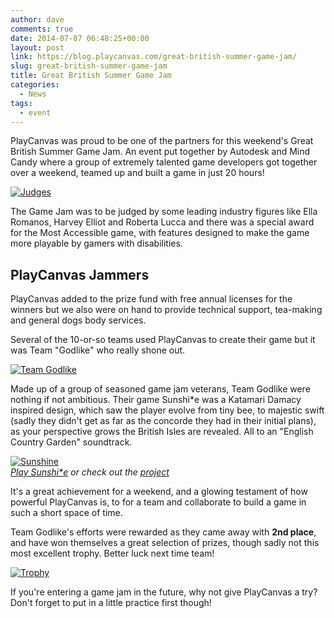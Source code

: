 ```yaml
---
author: dave
comments: true
date: 2014-07-07 06:48:25+00:00
layout: post
link: https://blog.playcanvas.com/great-british-summer-game-jam/
slug: great-british-summer-game-jam
title: Great British Summer Game Jam
categories:
  - News
tags:
  - event
---
```


PlayCanvas was proud to be one of the partners for this weekend's Great British Summer Game Jam. An event put together by Autodesk and Mind Candy where a group of extremely talented game developers got together over a weekend, teamed up and built a game in just 20 hours!

[![Judges](/img/gb-summer-jam-judges.jpg)](/img/gb-summer-jam-judges.jpg)

The Game Jam was to be judged by some leading industry figures like Ella Romanos, Harvey Elliot and Roberta Lucca and there was a special award for the Most Accessible game, with features designed to make the game more playable by gamers with disabilities.

## PlayCanvas Jammers

PlayCanvas added to the prize fund with free annual licenses for the winners but we also were on hand to provide technical support, tea-making and general dogs body services.

Several of the 10-or-so teams used PlayCanvas to create their game but it was Team "Godlike" who really shone out.

[![Team Godlike](/img/gb-summer-jam-godlike.jpg)](/img/gb-summer-jam-godlike.jpg)

Made up of a group of seasoned game jam veterans, Team Godlike were nothing if not ambitious. Their game Sunshi\*e was a Katamari Damacy inspired design, which saw the player evolve from tiny bee, to majestic swift (sadly they didn't get as far as the concorde they had in their initial plans), as your perspective grows the British Isles are revealed. All to an "English Country Garden" soundtrack.

[![Sunshine](/img/gb-summer-jam-sunshine.png)](https://playcanv.as/p/cyVYGUjA/)
<br>_[Play Sunshi\*e](https://playcanv.as/p/cyVYGUjA/) or check out the [project](https://playcanvas.com/project/178037/overview/gbsummerjam)_

It's a great achievement for a weekend, and a glowing testament of how powerful PlayCanvas is, to for a team and collaborate to build a game in such a short space of time.

Team Godlike's efforts were rewarded as they came away with **2nd place**, and have won themselves a great selection of prizes, though sadly not this most excellent trophy. Better luck next time team!

[![Trophy](/img/gb-summer-jam-trophy.jpg)](/img/gb-summer-jam-trophy.jpg)

If you're entering a game jam in the future, why not give PlayCanvas a try? Don't forget to put in a little practice first though!
